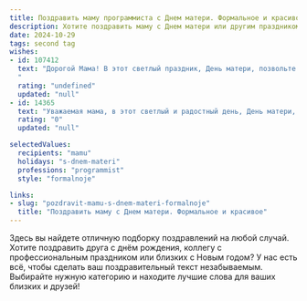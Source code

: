 ```yaml
---
title: Поздравить маму программиста с Днем матери. Формальное и красивое
description: Хотите поздравить маму с Днем матери или другим праздником? Наш ИИ создаст незабываемое поздравление, а вы обязательно выделитесь среди других.  
date: 2024-10-29
tags: second tag
wishes:
- id: 107412
  text: "Дорогой Мама! В этот светлый праздник, День матери, позвольте выразить Вам свою глубочайшую благодарность и признательность за все, что Вы сделали для меня.  Ваша любовь, поддержка и вера в меня всегда были и остаются для меня бесценным вдохновением.  Пусть работа программиста не отвлекает Вас от наслаждения этим прекрасным днём, посвящённым Вам. Желаю Вам крепкого здоровья, неизменного счастья, душевного спокойствия и исполнения всех Ваших желаний! С праздником, Мама!
  "
  rating: "undefined"
  updated: "null"
- id: 14365
  text: "Уважаемая мама, в этот светлый и радостный день, День матери, я хочу выразить Вам глубочайшее уважение и искреннюю благодарность за все, что Вы делаете для нас. Ваша любовь, забота и поддержка всегда были для меня примером и опорой. Вы не только мама, но и друг, наставник и источник вдохновения. Ваш труд и преданность профессии программиста вдохновляют меня каждый день. Пусть этот день принесет Вам столько же радости и тепла, сколько Вы дарите другим. С праздником, мама!"
  rating: "0"
  updated: "null"

selectedValues:
  recipients: "mamu"
  holidays: "s-dnem-materi"
  professions: "programmist"
  style: "formalnoje"

links:
- slug: "pozdravit-mamu-s-dnem-materi-formalnoje"
  title: "Поздравить маму с Днем матери. Формальное и красивое"
---
```


Здесь вы найдете отличную подборку поздравлений на любой случай. 
Хотите поздравить друга с днём рождения, коллегу с профессиональным праздником или близких с Новым годом? У нас есть всё, чтобы сделать ваш поздравительный текст незабываемым. Выбирайте нужную категорию и находите лучшие слова для ваших близких и друзей!
